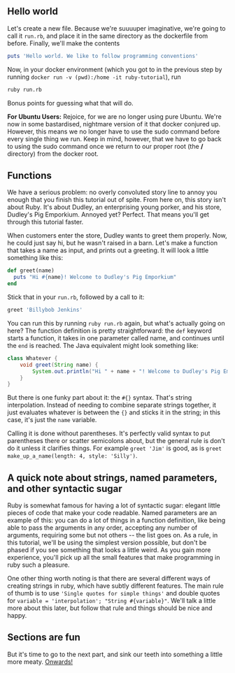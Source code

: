 ## Hello world

Let's create a new file. 
Because we're suuuuper imaginative, we're going to call it `run.rb`, and place it in the same directory as the dockerfile from before.
Finally, we'll make the contents
```ruby
puts 'Hello world. We like to follow programming conventions'
```

Now, in your docker environment (which you got to in the previous step by running `docker run -v (pwd):/home -it ruby-tutorial`), run
```bash
ruby run.rb
```
Bonus points for guessing what that will do.

**For Ubuntu Users:** Rejoice, for we are no longer using pure Ubuntu. We're now in some bastardised, nightmare version of it that docker conjured up. However, this means we no longer have to use the sudo command before every single thing we run. Keep in mind, however, that we have to go back to using the sudo command once we return to our proper root (the **/** directory) from the docker root.

## Functions 
We have a serious problem: no overly convoluted story line to annoy you enough that you finish this tutorial out of spite.
From here on, this story isn't about Ruby. 
It's about Dudley, an enterprising young porker, and his store, Dudley's Pig Emporkium.
Annoyed yet? Perfect. That means you'll get through this tutorial faster.

When customers enter the store, Dudley wants to greet them properly. 
Now, he could just say hi, but he wasn't raised in a barn.
Let's make a function that takes a name as input, and prints out a greeting.
It will look a little something like this:
```ruby
def greet(name)
  puts "Hi #{name}! Welcome to Dudley's Pig Emporkium"
end
``` 
Stick that in your `run.rb`, followed by a call to it:
```ruby
greet 'Billybob Jenkins'
```

You can run this by running `ruby run.rb` again, but what's actually going on here? 
The function definition is pretty straightforward: the `def` keyword starts a function, it takes in one parameter called name, and continues until the `end` is reached. The Java equivalent might look something like:
```java
class Whatever {
    void greet(String name) {
        System.out.println("Hi " + name + "! Welcome to Dudley's Pig Emporkium");
    }
}
```
But there is one funky part about it: the `#{}` syntax.
That's string interpolation. 
Instead of needing to combine separate strings together, it just evaluates whatever is between the `{}` and sticks it in the string; in this case, it's just the `name` variable.

Calling it is done without parentheses.
It's perfectly valid syntax to put parentheses there or scatter semicolons about, but the general rule is don't do it unless it clarifies things.
For example `greet 'Jim'` is good, as is `greet make_up_a_name(length: 4, style: 'Silly')`.

## A quick note about strings, named parameters, and other syntactic sugar
Ruby is somewhat famous for having a lot of syntactic sugar: elegant little pieces of code that make your code readable.
Named parameters are an example of this: you can do a lot of things in a function definition, like being able to pass the arguments in any order, accepting any number of arguments, requiring some but not others -- the list goes on. 
As a rule, in this tutorial, we'll be using the simplest version possible, but don't be phased if you see something that looks a little weird.
As you gain more experience, you'll pick up all the small features that make programming in ruby such a pleasure.

One other thing worth noting is that there are several different ways of creating strings in ruby, which have subtly different features.
The main rule of thumb is to use `'Single quotes for simple things'` and double quotes for `variable = 'interpolation'; "String #{variable}"`. 
We'll talk a little more about this later, but follow that rule and things should be nice and happy. 

## Sections are fun
But it's time to go to the next part, and sink our teeth into something a little more meaty. 
[Onwards!](ruby-03.md)

